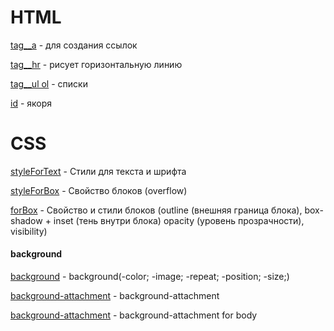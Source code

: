 # HTML

[tag__a](https://TestName2022.github.io/tag__a/ "tag__a") - для создания ссылок

[tag__hr](https://TestName2022.github.io/tag__hr/ "tag__a") - рисует горизонтальную линию

[tag__ul ol](https://TestName2022.github.io/tag__ul.ol/ "tag__ul.ol") -  списки

[id](https://TestName2022.github.io/id/ "id-Якоря") -  якоря

# CSS

[styleForText](https://TestName2022.github.io/styleForText/ "styleForText") - Стили для текста и шрифта

[styleForBox](https://TestName2022.github.io/styleForBox/ "styleForBox") - Свойство блоков  (overflow)

[forBox](https://TestName2022.github.io/forBox/ "forBox") - Свойство и стили блоков (outline (внешняя граница блока), box-shadow + inset (тень внутри блока) opacity (уровень прозрачности), visibility)

#### background

[background](https://TestName2022.github.io/ninthProject/ "background") - background(-color; -image; -repeat; -position; -size;)

[background-attachment](https://TestName2022.github.io/ninth2Project/ "background-attachment") - background-attachment

[background-attachment](https://TestName2022.github.io/ninth3Project/ "background-attachment") - background-attachment for body
